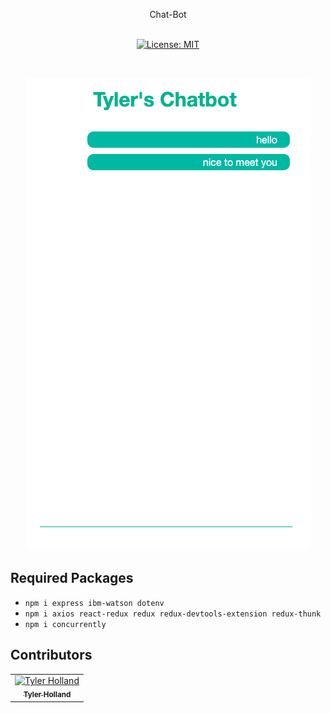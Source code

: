 <p align="center">
Chat-Bot
<br>
<br>

</p>
<p align="center">
  <a href="#" target="_blank">
    <img alt="License: MIT" src="https://img.shields.io/badge/License-MIT-yellow.svg" />
  </a>
</p>
<br>
<center>

![alt text](https://github.com/Tylerholland12/chat-bot/blob/main/chat.png?raw=true)
</center>

## Required Packages
- `npm i express ibm-watson dotenv`
- `npm i axios react-redux redux redux-devtools-extension redux-thunk`
- `npm i concurrently`


## Contributors

<table>
  <tr>
    <td align="center"><a href="https://github.com/tylerholland12"><img src="https://avatars1.githubusercontent.com/u/29693747?s=460&v=4" width="75px;" alt="Tyler Holland"/><br /><sub><b>Tyler Holland</b></sub></a><br/></td>
</table>